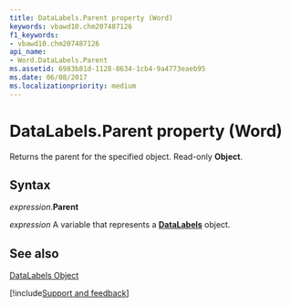 ```yaml
---
title: DataLabels.Parent property (Word)
keywords: vbawd10.chm207487126
f1_keywords:
- vbawd10.chm207487126
api_name:
- Word.DataLabels.Parent
ms.assetid: 6983b81d-1128-8634-1cb4-9a4773eaeb95
ms.date: 06/08/2017
ms.localizationpriority: medium
---
```



# DataLabels.Parent property (Word)

Returns the parent for the specified object. Read-only **Object**.


## Syntax

_expression_.**Parent**

_expression_ A variable that represents a **[DataLabels](Word.DataLabels.md)** object.


## See also


[DataLabels Object](Word.DataLabels.md)

[!include[Support and feedback](~/includes/feedback-boilerplate.md)]